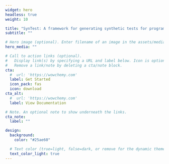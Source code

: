 ```yaml
---
widget: hero
headless: true
weight: 10

title: "SynTest: A framework for generating synthetic tests for programs based on JavaScript"
subtitle: ""

# Hero image (optional). Enter filename of an image in the assets/media/ folder.
hero_media: ""

# Call to action links (optional).
#   Display link(s) by specifying a URL and label below. Icon is optional for `cta`.
#   Remove a link/note by deleting a cta/note block.
cta:
  #  url: 'https://wowchemy.com'
  label: Get Started
  icon_pack: fas
  icon: download
cta_alt:
  #  url: 'https://wowchemy.com'
  label: View Documentation

# Note. An optional note to show underneath the links.
cta_note:
  label: ""

design:
  background:
    color: "#25ae60"

  # Text color (true=light, false=dark, or remove for the dynamic theme color).
  text_color_light: true
---
```

